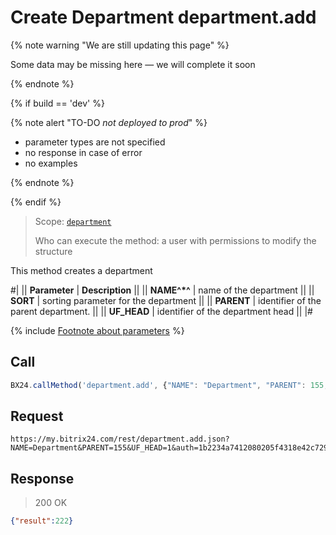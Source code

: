 # Create Department department.add

{% note warning "We are still updating this page" %}

Some data may be missing here — we will complete it soon

{% endnote %}

{% if build == 'dev' %}

{% note alert "TO-DO _not deployed to prod_" %}

- parameter types are not specified
- no response in case of error
- no examples
  
{% endnote %}

{% endif %}

> Scope: [`department`](../scopes/permissions.md)
>
> Who can execute the method: a user with permissions to modify the structure

This method creates a department

#|
|| **Parameter** | **Description** ||
|| **NAME^*^** | name of the department ||
|| **SORT** | sorting parameter for the department ||
|| **PARENT** | identifier of the parent department. ||
|| **UF_HEAD** | identifier of the department head ||
|#

{% include [Footnote about parameters](../../_includes/required.md) %}

## Call

```js
BX24.callMethod('department.add', {"NAME": "Department", "PARENT": 155, "UF_HEAD": 1});
```

## Request

```
https://my.bitrix24.com/rest/department.add.json?NAME=Department&PARENT=155&UF_HEAD=1&auth=1b2234a7412080205f4318e42c7298dc
```

## Response

> 200 OK

```json
{"result":222}
```